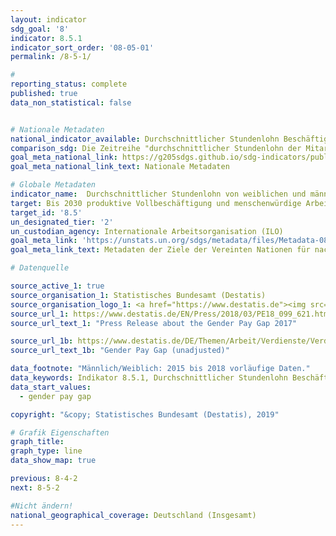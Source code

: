 ```yaml
---
layout: indicator
sdg_goal: '8'
indicator: 8.5.1
indicator_sort_order: '08-05-01'
permalink: /8-5-1/

#
reporting_status: complete
published: true
data_non_statistical: false


# Nationale Metadaten
national_indicator_available: Durchschnittlicher Stundenlohn Beschäftigter <br> Verdienstabstand
comparison_sdg: Die Zeitreihe "durchschnittlicher Stundenlohn der Mitarbeiter" entspricht der internationalen Metadatenbeschreibung. Das geschlechtsspezifische Lohngefälle wird auch in den Metadaten erwähnt.
goal_meta_national_link: https://g205sdgs.github.io/sdg-indicators/public/MetaDe/8.5.1.pdf
goal_meta_national_link_text: Nationale Metadaten

# Globale Metadaten
indicator_name:  Durchschnittlicher Stundenlohn von weiblichen und männlichen Beschäftigten, nach Beruf, Alter und Menschen mit Behinderungen
target: Bis 2030 produktive Vollbeschäftigung und menschenwürdige Arbeit für alle Frauen und Männer, einschließlich junger Menschen und Menschen mit Behinderungen, sowie gleiches Entgelt für gleichwertige Arbeit erreichen
target_id: '8.5'
un_designated_tier: '2'
un_custodian_agency: Internationale Arbeitsorganisation (ILO)
goal_meta_link: 'https://unstats.un.org/sdgs/metadata/files/Metadata-08-05-01.pdf'
goal_meta_link_text: Metadaten der Ziele der Vereinten Nationen für nachhaltige Entwicklung

# Datenquelle

source_active_1: true
source_organisation_1: Statistisches Bundesamt (Destatis)
source_organisation_logo_1: <a href="https://www.destatis.de"><img src="https://g205sdgs.github.io/sdg-indicators/public/logos/destatis.png" alt="Logo Destatis" /></a>
source_url_1: https://www.destatis.de/EN/Press/2018/03/PE18_099_621.html
source_url_text_1: "Press Release about the Gender Pay Gap 2017"

source_url_1b: https://www.destatis.de/DE/Themen/Arbeit/Verdienste/Verdienste-Verdienstunterschiede/_inhalt.html
source_url_text_1b: "Gender Pay Gap (unadjusted)"

data_footnote: "Männlich/Weiblich: 2015 bis 2018 vorläufige Daten."
data_keywords: Indikator 8.5.1, Durchschnittlicher Stundenlohn Beschäftigter, Verdienstabstand, Internationale Arbeitsorganisation (ILO)
data_start_values:
  - gender pay gap

copyright: "&copy; Statistisches Bundesamt (Destatis), 2019"

# Grafik Eigenschaften
graph_title:
graph_type: line
data_show_map: true

previous: 8-4-2
next: 8-5-2

#Nicht ändern!
national_geographical_coverage: Deutschland (Insgesamt)
---
```

